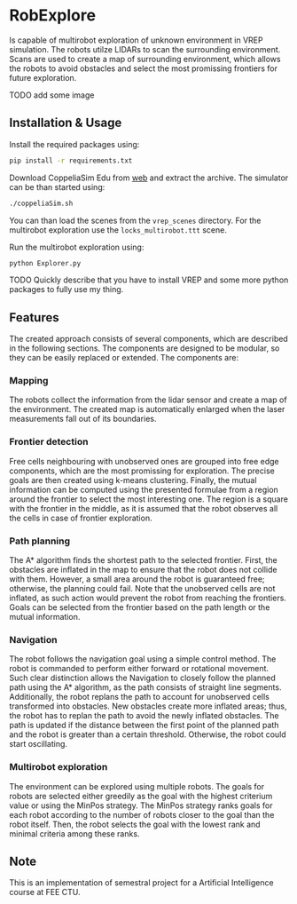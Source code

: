 # RobExplore
Is capable of multirobot exploration of unknown environment in VREP simulation. The robots utilze LIDARs to scan the surrounding environment. Scans are used to create a map of surrounding environment, which allows the robots to avoid obstacles and select the most promissing frontiers for future exploration.

TODO add some image

## Installation & Usage
Install the required packages using:
```bash
pip install -r requirements.txt
```
Download CoppeliaSim Edu from [web](https://www.coppeliarobotics.com/downloads) and extract the archive. The simulator can be than started using:
```bash
./coppeliaSim.sh
```
You can than load the scenes from the `vrep_scenes` directory. For the multirobot exploration use the `locks_multirobot.ttt` scene.

Run the multirobot exploration using:
```bash
python Explorer.py
```

TODO Quickly describe that you have to install VREP and some more python packages to fully use my thing.

## Features
The created approach consists of several components, which are described in the following sections. The components are designed to be modular, so they can be easily replaced or extended. The components are:

### Mapping 
The robots collect the information from the lidar sensor and create a map of the environment. The created map is automatically enlarged when the laser measurements fall out of its boundaries.

### Frontier detection 
Free cells neighbouring with unobserved ones are grouped into free edge components, which are the most promissing for exploration. The precise goals are then created using k-means clustering. Finally, the mutual information can be computed using the presented formulae from a region around the frontier to select the most interesting one. The region is a square with the frontier in the middle, as it is assumed that the robot observes all the cells in case of frontier exploration.

### Path planning 
The A* algorithm finds the shortest path to the selected frontier. First, the obstacles are inflated in the map to ensure that the robot does not collide with them. However, a small area around the robot is guaranteed free; otherwise, the planning could fail. Note that the unobserved cells are not inflated, as such action would prevent the robot from reaching the frontiers. Goals can be selected from the frontier based on the path length or the mutual information.

### Navigation
The robot follows the navigation goal using a simple control method. The robot is commanded to perform either forward or rotational movement. Such clear distinction allows the Navigation to closely follow the planned path using the A* algorithm, as the path consists of straight line segments. Additionally, the robot replans the path to account for unobserved cells transformed into obstacles. New obstacles create more inflated areas; thus, the robot has to replan the path to avoid the newly inflated obstacles. The path is updated if the distance between the first point of the planned path and the robot is greater than a certain threshold. Otherwise, the robot could start oscillating.

### Multirobot exploration 
The environment can be explored using multiple robots. The goals for robots are selected either greedily as the goal with the highest criterium value or using the MinPos strategy. The MinPos strategy ranks goals for each robot according to the number of robots closer to the goal than the robot itself. Then, the robot selects the goal with the lowest rank and minimal criteria among these ranks.

## Note
This is an implementation of semestral project for a Artificial Intelligence course at FEE CTU. 